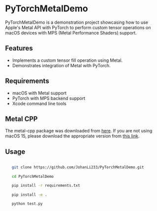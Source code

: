 # PyTorchMetalDemo

PyTorchMetalDemo is a demonstration project showcasing how to use Apple's Metal API with PyTorch to perform custom tensor operations on macOS devices with MPS (Metal Performance Shaders) support.

## Features

- Implements a custom tensor fill operation using Metal.
- Demonstrates integration of Metal with PyTorch.

## Requirements

- macOS with Metal support
- PyTorch with MPS backend support
- Xcode command line tools

## Metal CPP

The metal-cpp package was downloaded from [here](https://developer.apple.com/metal/cpp/#:~:text=1.%20Prepare%20your%20Mac.). If you are not using macOS 15, please download the appropriate version from [this link](https://developer.apple.com/metal/cpp/#:~:text=1.%20Prepare%20your%20Mac.).

## Usage

``` bash

   git clone https://github.com/JohanLi233/PyTorchMetalDemo.git
   
   cd PyTorchMetalDemo

   pip install -r requirements.txt
   
   pip install -e .
   
   python test.py
```
